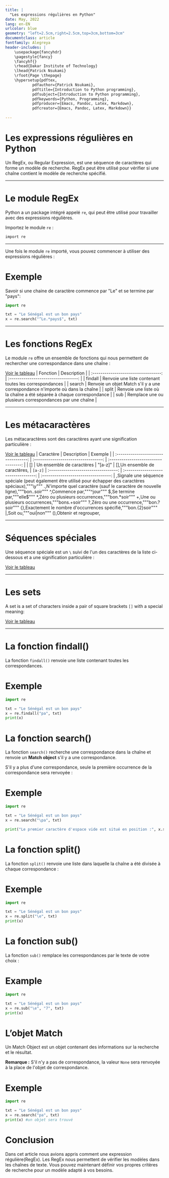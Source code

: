 ```yaml
---
title: |
  "Les expressions régulières en Python"
date: May, 2022
lang: en-EN
urlcolor: blue
geometry: "left=2.5cm,right=2.5cm,top=3cm,bottom=3cm"
documentclass: article
fontfamily: Alegreya
header-includes: |
    \usepackage{fancyhdr}
    \pagestyle{fancy}
    \fancyhf{}
    \rhead{Dakar Institute of Technology}
    \lhead{Patrick Nsukami}
    \rfoot{Page \thepage}
    \hypersetup{pdftex,
            pdfauthor={Patrick Nsukami},
            pdftitle={Introduction to Python programming},
            pdfsubject={Introduction to Python programming},
            pdfkeywords={Python, Programming},
            pdfproducer={Emacs, Pandoc, Latex, Markdown},
            pdfcreator={Emacs, Pandoc, Latex, Markdown}}
    
---
```


# Les expressions régulières en Python

Un RegEx, ou Regular Expression, est une séquence de caractères qui forme un modèle de recherche. RegEx peut être utilisé pour vérifier si une chaîne contient le modèle de recherche spécifié.

---

# Le module RegEx

Python a un package intégré appelé `re`, qui peut être utilisé pour travailler avec des expressions régulières.

Importez le module `re` :

```python
import re
```

---

Une fois le module `re` importé, vous pouvez commencer à utiliser des expressions régulières :

# Exemple

Savoir si une chaine de caractère commence par "Le" et se termine par "pays":

```python
import re

txt = "Le Sénégal est un bon pays"
x = re.search("^Le.*pays$", txt)
```

---

# Les fonctions RegEx

Le module `re` offre un ensemble de fonctions qui nous permettent de rechercher une correspondance dans une chaîne :

[Voir le tableau](https://www.notion.so/576512961ea041c8a411c92760d7c788)
|              Fonction             |             Description           |
| :----------------------------------: | :----------------------------------: |
| findall | Renvoie une liste contenant toutes les correspondances |
| search | Renvoie un objet Match s'il y a une correspondance n'importe où dans la chaîne |
| split | Renvoie une liste où la chaîne a été séparée à chaque correspondance |
| sub | Remplace une ou plusieurs correspondances par une chaîne |

---

# Les métacaractères

Les métacaractères sont des caractères ayant une signification particulière :

[Voir le tableau](https://www.notion.so/05d6464f3cbb4687a56f0273093b501f)
|              Caractère             |             Description           |             Exemple           |
| :----------------------------------: | :----------------------------------: | :----------------------------------: |
| [] | Un ensemble de caractères | "[a-z]" |
[],Un ensemble de caractères, | ```[a-z]```
| :----------------------------------: | :----------------------------------: | :----------------------------------: |
\,Signale une séquence spéciale (peut également être utilisé pour échapper des caractères spéciaux),"""\y"""
.,N'importe quel caractère (sauf le caractère de nouvelle ligne),"""bon..soir"""
^,Commence par,"""^jour"""
$,Se termine par,"""elle$"""
*,Zéro ou plusieurs occurrences,"""bon.*soir"""
+,Une ou plusieurs occurrences,"""bons.+soir"""
?,Zéro ou une occurrence,"""bon.?soir"""
{},Exactement le nombre d'occurrences spécifié,"""bon.{2}soir"""
|,Soit ou,"""oui|non"""
(),Obtenir et regrouper,

---

# Séquences spéciales

Une séquence spéciale est un `\` suivi de l'un des caractères de la liste ci-dessous et a une signification particulière :

[Voir le tableau](https://www.notion.so/d48308b39a1b47a49e726d5f859b413f)

---

# Les sets

A set is a set of characters inside a pair of square brackets `[]` with a special meaning:

[Voir le tableau](https://www.notion.so/8eec1670291043aaa4d8627c01200156)

---

# La fonction findall()

La fonction `findall()` renvoie une liste contenant toutes les correspondances.

# Exemple

```python
import re

txt = "Le Sénégal est un bon pays"
x = re.findall("pa", txt)
print(x)
```

# La fonction search()

La fonction `search()` recherche une correspondance dans la chaîne et renvoie un **Match object** s'il y a une correspondance.

S'il y a plus d'une correspondance, seule la première occurrence de la correspondance sera renvoyée :

# Exemple

```python
import re

txt = "Le Sénégal est un bon pays"
x = re.search("\pa", txt)

print("Le premier caractère d'espace vide est situé en position :", x.start())
```

# La fonction split()

La fonction `split()` renvoie une liste dans laquelle la chaîne a été divisée à chaque correspondance :

# Exemple

```python
import re

txt = "Le Sénégal est un bon pays"
x = re.split("\e", txt)
print(x)
```

# La fonction sub()

La fonction `sub()` remplace les correspondances par le texte de votre choix :

# Example

```python
import re

txt = "Le Sénégal est un bon pays"
x = re.sub("\e", "7", txt)
print(x)
```

# L’objet Match

Un Match Object est un objet contenant des informations sur la recherche et le résultat.

**Remarque :** S'il n'y a pas de correspondance, la valeur `None` sera renvoyée à la place de l'objet de correspondance.

# Exemple

```python
import re

txt = "Le Sénégal est un bon pays"
x = re.search("pa", txt)
print(x) #un objet sera trouvé
```

# Conclusion

Dans cet article nous avions appris comment une expression régulière(RegEx). Les RegEx nous permettent de vérifier les modèles dans les chaînes de texte. Vous pouvez maintenant définir vos propres critères de recherche pour un modèle adapté à vos besoins.

